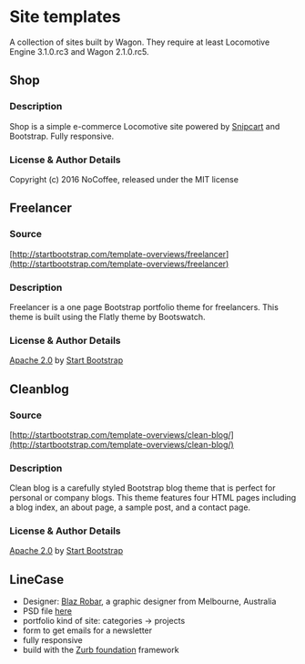 # Site templates

A collection of sites built by Wagon. They require at least Locomotive Engine 3.1.0.rc3 and Wagon 2.1.0.rc5.

## Shop

### Description

Shop is a simple e-commerce Locomotive site powered by [Snipcart](http://snipcart.com) and Bootstrap. Fully responsive.

### License & Author Details

Copyright (c) 2016 NoCoffee, released under the MIT license

## Freelancer

### Source

[http://startbootstrap.com/template-overviews/freelancer](http://startbootstrap.com/template-overviews/freelancer)

### Description

Freelancer is a one page Bootstrap portfolio theme for freelancers. This theme is built using the Flatly theme by Bootswatch.

### License & Author Details

[Apache 2.0](https://github.com/IronSummitMedia/startbootstrap/blob/gh-pages/LICENSE) by [Start Bootstrap](http://startbootstrap.com)


## Cleanblog

### Source

[http://startbootstrap.com/template-overviews/clean-blog/](http://startbootstrap.com/template-overviews/clean-blog/)

### Description

Clean blog is a carefully styled Bootstrap blog theme that is perfect for personal or company blogs. This theme features four HTML pages including a blog index, an about page, a sample post, and a contact page.

### License & Author Details

[Apache 2.0](https://github.com/IronSummitMedia/startbootstrap/blob/gh-pages/LICENSE) by [Start Bootstrap](http://startbootstrap.com)

## LineCase

- Designer: [Blaz Robar](http://www.blazrobar.com), a graphic designer from Melbourne, Australia
- PSD file [here](http://www.blazrobar.com/2013/free-psd-website-templates/linecase-fresh-bright-website-psd)
- portfolio kind of site: categories -> projects
- form to get emails for a newsletter
- fully responsive
- build with the [Zurb foundation](http://foundation.zurb.com) framework



